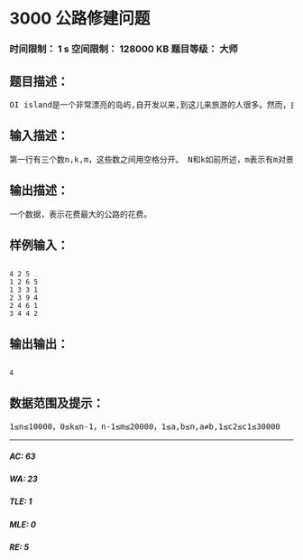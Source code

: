 # 3000 公路修建问题   
### 时间限制： 1 s     空间限制： 128000 KB     题目等级： 大师  
## 题目描述：  

<pre>
OI island是一个非常漂亮的岛屿,自开发以来,到这儿来旅游的人很多。然而，由于该岛屿刚刚开发不久，所以那里的交通情况还是很糟糕。所以，OIER Association组织成立了，旨在建立OI island的交通系统。 OI island有n个旅游景点，不妨将它们从1到n标号。现在，OIER Association需要修公路将这些景点连接起来。一条公路连接两个景点。公路有，不妨称它们为一级公路和二级公路。一级公路上的车速快，但是修路的花费要大一些。 OIER Association打算修n-1条公路将这些景点连接起来（使得任意两个景点之间都会有一条路径）。为了保证公路系统的效率, OIER Association希望在这n-1条公路之中,至少有k条(0≤k≤n-1)一级公路。OIER Association也不希望为一条公路花费的钱。所以，他们希望在满足上述条件的情况下，花费最多的一条公路的花费尽可能的少。 而你的任务就是，在给定一些可能修建的公路的情况下，选择n-1条公路，满足上面的条件。
</pre>
  
  
## 输入描述：  

<pre>
第一行有三个数n,k,m，这些数之间用空格分开。 N和k如前所述，m表示有m对景点之间可以修公路。以下的m行，每一行有4个正整数a,b,c1,c2表示在景点a与b 之间可以修公路,如果修一级公路,则需要c1的花费,如果修二级公路,则需要c2的花费。
</pre>
  
  
## 输出描述：  

<pre>
一个数据，表示花费最大的公路的花费。
</pre>
  
  
## 样例输入：  

<pre><code>
4 2 5
1 2 6 5
1 3 3 1
2 3 9 4
2 4 6 1
3 4 4 2
</code></pre>
  
  
## 输出输出：  

<pre><code>
4
</code></pre>
  
  
## 数据范围及提示：  

<pre>
1≤n≤10000，0≤k≤n-1，n-1≤m≤20000，1≤a,b≤n,a≠b,1≤c2≤c1≤30000
</pre>
  
  
***  

##### AC: 63  
##### WA: 23  
##### TLE: 1  
##### MLE: 0  
##### RE: 5  
